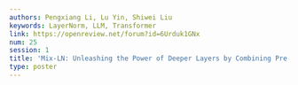 ```yaml
---
authors: Pengxiang Li, Lu Yin, Shiwei Liu
keywords: LayerNorm, LLM, Transformer
link: https://openreview.net/forum?id=6Urduk1GNx
num: 25
session: 1
title: 'Mix-LN: Unleashing the Power of Deeper Layers by Combining Pre-LN and Post-LN'
type: poster
---
```

